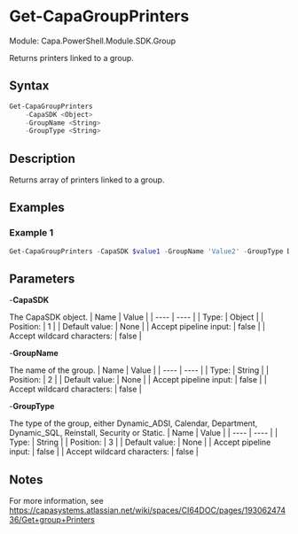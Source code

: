# Get-CapaGroupPrinters
Module: Capa.PowerShell.Module.SDK.Group

Returns printers linked to a group.

## Syntax

```powershell
Get-CapaGroupPrinters
	-CapaSDK <Object>
	-GroupName <String>
	-GroupType <String>
```

## Description

Returns array of printers linked to a group.

## Examples

### Example 1
```powershell
Get-CapaGroupPrinters -CapaSDK $value1 -GroupName 'Value2' -GroupType Dynamic_ADSI
```
    

## Parameters

-**CapaSDK**

The CapaSDK object.
| Name | Value |
| ---- | ---- |
| Type: | Object |
| Position: | 1 | 
| Default value: | None | 
| Accept pipeline input: | false | 
| Accept wildcard characters: | false | 

-**GroupName**

The name of the group.
| Name | Value |
| ---- | ---- |
| Type: | String |
| Position: | 2 | 
| Default value: | None | 
| Accept pipeline input: | false | 
| Accept wildcard characters: | false | 

-**GroupType**

The type of the group, either Dynamic_ADSI, Calendar, Department, Dynamic_SQL, Reinstall, Security or Static.
| Name | Value |
| ---- | ---- |
| Type: | String |
| Position: | 3 | 
| Default value: | None | 
| Accept pipeline input: | false | 
| Accept wildcard characters: | false | 


## Notes

For more information, see https://capasystems.atlassian.net/wiki/spaces/CI64DOC/pages/19306247436/Get+group+Printers
